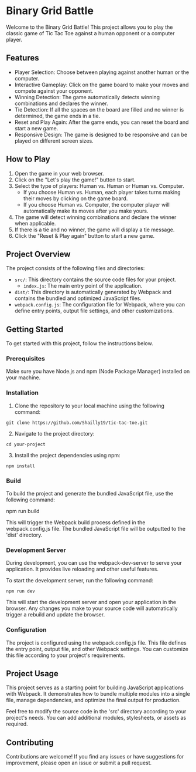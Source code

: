 # Binary Grid Battle

Welcome to the Binary Grid Battle! This project allows you to play the classic game of Tic Tac Toe against a human opponent or a computer player.

## Features

- Player Selection: Choose between playing against another human or the computer.
- Interactive Gameplay: Click on the game board to make your moves and compete against your opponent.
- Winning Detection: The game automatically detects winning combinations and declares the winner.
- Tie Detection: If all the spaces on the board are filled and no winner is determined, the game ends in a tie.
- Reset and Play Again: After the game ends, you can reset the board and start a new game.
- Responsive Design: The game is designed to be responsive and can be played on different screen sizes.

## How to Play

1. Open the game in your web browser.
2. Click on the "Let's play the game!" button to start.
3. Select the type of players: Human vs. Human or Human vs. Computer.
   - If you choose Human vs. Human, each player takes turns making their moves by clicking on the game board.
   - If you choose Human vs. Computer, the computer player will automatically make its moves after you make yours.
4. The game will detect winning combinations and declare the winner when applicable.
5. If there is a tie and no winner, the game will display a tie message.
6. Click the "Reset & Play again" button to start a new game.

## Project Overview

The project consists of the following files and directories:

- `src/`: This directory contains the source code files for your project.
  - `index.js`: The main entry point of the application.
- `dist/`: This directory is automatically generated by Webpack and contains the bundled and optimized JavaScript files.
- `webpack.config.js`: The configuration file for Webpack, where you can define entry points, output file settings, and other customizations.

## Getting Started

To get started with this project, follow the instructions below.

### Prerequisites

Make sure you have Node.js and npm (Node Package Manager) installed on your machine.

### Installation

1. Clone the repository to your local machine using the following command:

`git clone https://github.com/Shailly19/tic-tac-toe.git`


2. Navigate to the project directory:

`cd your-project`


3. Install the project dependencies using npm:

`npm install`


### Build

To build the project and generate the bundled JavaScript file, use the following command:

npm run build


This will trigger the Webpack build process defined in the webpack.config.js file. The bundled JavaScript file will be outputted to the 'dist' directory.

### Development Server

During development, you can use the webpack-dev-server to serve your application. It provides live reloading and other useful features.

To start the development server, run the following command:

`npm run dev`

This will start the development server and open your application in the browser. Any changes you make to your source code will automatically trigger a rebuild and update the browser.

### Configuration

The project is configured using the webpack.config.js file. This file defines the entry point, output file, and other Webpack settings. You can customize this file according to your project's requirements.

## Project Usage

This project serves as a starting point for building JavaScript applications with Webpack. It demonstrates how to bundle multiple modules into a single file, manage dependencies, and optimize the final output for production.

Feel free to modify the source code in the 'src' directory according to your project's needs. You can add additional modules, stylesheets, or assets as required.

## Contributing

Contributions are welcome! If you find any issues or have suggestions for improvement, please open an issue or submit a pull request.
